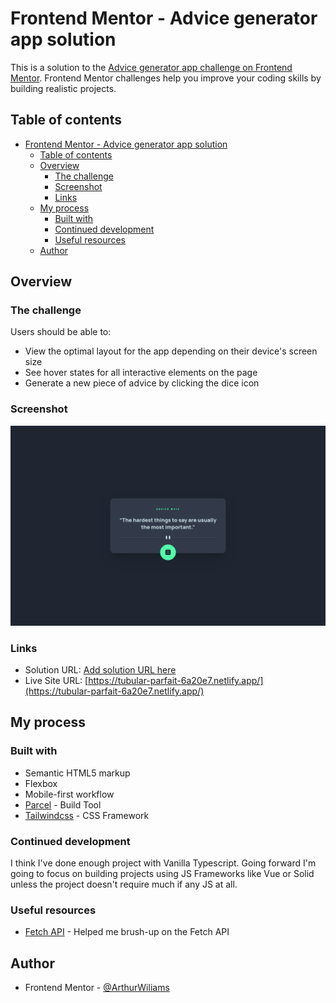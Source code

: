 # Frontend Mentor - Advice generator app solution

This is a solution to the [Advice generator app challenge on Frontend Mentor](https://www.frontendmentor.io/challenges/advice-generator-app-QdUG-13db). Frontend Mentor challenges help you improve your coding skills by building realistic projects.

## Table of contents

- [Frontend Mentor - Advice generator app solution](#frontend-mentor---advice-generator-app-solution)
  - [Table of contents](#table-of-contents)
  - [Overview](#overview)
    - [The challenge](#the-challenge)
    - [Screenshot](#screenshot)
    - [Links](#links)
  - [My process](#my-process)
    - [Built with](#built-with)
    - [Continued development](#continued-development)
    - [Useful resources](#useful-resources)
  - [Author](#author)

## Overview

### The challenge

Users should be able to:

- View the optimal layout for the app depending on their device's screen size
- See hover states for all interactive elements on the page
- Generate a new piece of advice by clicking the dice icon

### Screenshot

![page screenshot](./screenshot.png)

### Links

- Solution URL: [Add solution URL here](https://your-solution-url.com)
- Live Site URL: [https://tubular-parfait-6a20e7.netlify.app/](https://tubular-parfait-6a20e7.netlify.app/)

## My process

### Built with

- Semantic HTML5 markup
- Flexbox
- Mobile-first workflow
- [Parcel](https://parceljs.org/) - Build Tool
- [Tailwindcss](https://tailwindcss.com/) - CSS Framework

### Continued development

I think I've done enough project with Vanilla Typescript. Going forward I'm going to focus on building projects using JS Frameworks like Vue or Solid unless the project doesn't require much if any JS at all.

### Useful resources

- [Fetch API](https://developer.mozilla.org/en-US/docs/Web/API/Fetch_API/Using_Fetch) - Helped me brush-up on the Fetch API

## Author

- Frontend Mentor - [@ArthurWiliams](https://www.frontendmentor.io/profile/ArthurWiliams)
